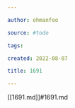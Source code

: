 ```yaml
---

author: ohmanfoo

source: #todo

tags: 

created: 2022-08-07

title: 1691

---
```

[[1691.md]]#1691.md
